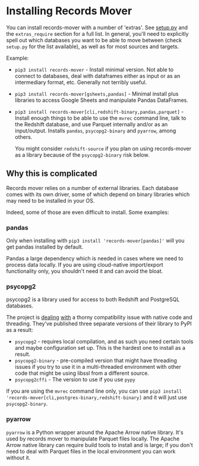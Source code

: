 # Installing Records Mover

You can install records-mover with a number of 'extras'.  See
[setup.py](../setup.py) and the `extras_require` section for a full
list.  In general, you'll need to explicitly spell out which databases
you want to be able to move between (check `setup.py` for the list
available), as well as for most sources and targets.

Example:

* `pip3 install records-mover` - Install minimal version.  Not able to
  connect to databases, deal with dataframes either as input or as an
  intermediary format, etc.  Generally not terribly useful.
* `pip3 install records-mover[gsheets,pandas]` - Minimal install plus
  libraries to access Google Sheets and manipulate Pandas DataFrames.
* `pip3 install records-mover[cli,redshift-binary,pandas,parquet]` -
  Install enough things to be able to use the `mvrec` command line,
  talk to the Redshift database, and use Parquet internally and/or as
  an input/output.  Installs `pandas`, `psycopg2-binary` and
  `pyarrow`, among others.

  You might consider `redshift-source` if you plan on using
  records-mover as a library because of the `psycopg2-binary` risk
  below.

## Why this is complicated

Records mover relies on a number of external libraries.  Each database
comes with its own driver, some of which depend on binary libraries
which may need to be installed in your OS.

Indeed, some of those are even difficult to install.  Some examples:

### pandas

Only when installing with `pip3 install 'records-mover[pandas]'` will
you get pandas installed by default.

Pandas a large dependency which is needed in cases where we need to
process data locally.  If you are using cloud-native import/export
functionality only, you shouldn't need it and can avoid the bloat.

### psycopg2

psycopg2 is a library used for access to both Redshift and PostgreSQL databases.

The project is
[dealing](https://www.postgresql.org/message-id/CA%2Bmi_8bd6kJHLTGkuyHSnqcgDrJ1uHgQWvXCKQFD3tPQBUa2Bw%40mail.gmail.com)
[with](https://www.psycopg.org/articles/2018/02/08/psycopg-274-released/)
a thorny compatibility issue with native code and threading.  They've
published three separate versions of their library to PyPI as a
result:

* `psycopg2` - requires local compilation, and as such you need certain
  tools and maybe configuration set up.  This is the hardest one to
  install as a result.
* `psycopg2-binary` - pre-compiled version that might have threading
  issues if you try to use it in a multi-threaded environment with
  other code that might be using libssl from a different source.
* `psycopg2cffi` - The version to use if you use `pypy`

If you are using the `mvrec` command line only, you can use `pip3
install 'records-mover[cli,postgres-binary,redshift-binary]` and it
will just use `psycopg2-binary`.

### pyarrow

`pyarrow` is a Python wrapper around the Apache Arrow native library.
It's used by records mover to manipulate Parquet files locally.  The
Apache Arrow native library can require build tools to install and is
large; if you don't need to deal with Parquet files in the local
environment you can work without it.
